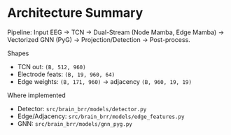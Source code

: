 # Architecture Summary

Pipeline: Input EEG → TCN → Dual-Stream (Node Mamba, Edge Mamba) → Vectorized GNN (PyG) → Projection/Detection → Post-process.

Shapes

- TCN out: `(B, 512, 960)`
- Electrode feats: `(B, 19, 960, 64)`
- Edge weights: `(B, 171, 960)` → adjacency `(B, 960, 19, 19)`

Where implemented

- Detector: `src/brain_brr/models/detector.py`
- Edge/Adjacency: `src/brain_brr/models/edge_features.py`
- GNN: `src/brain_brr/models/gnn_pyg.py`
